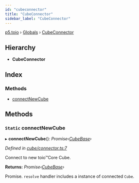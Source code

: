 ```yaml
---
id: "cubeconnector"
title: "CubeConnector"
sidebar_label: "CubeConnector"
---
```


[p5.toio](../index.md) › [Globals](../globals.md) › [CubeConnector](cubeconnector.md)

## Hierarchy

* **CubeConnector**

## Index

### Methods

* [connectNewCube](cubeconnector.md#static-connectnewcube)

## Methods

### `Static` connectNewCube

▸ **connectNewCube**(): *Promise‹[CubeBase](cubebase.md)›*

*Defined in [cube/connector.ts:7](https://github.com/tetunori/p5.toio/blob/1b39efe/src/cube/connector.ts#L7)*

Connect to new toio™Core Cube.

**Returns:** *Promise‹[CubeBase](cubebase.md)›*

Promise. `resolve` handler includes a instance of connected `Cube`.
